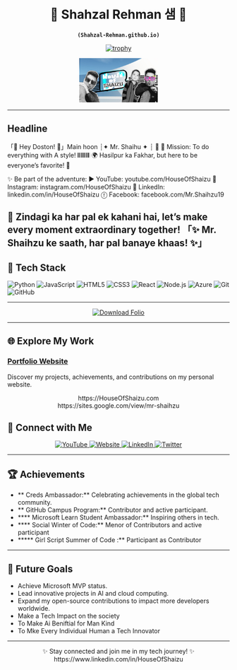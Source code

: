 <div align="center">

# 🌟 Shahzal Rehman 샘 🌟  
**`(Shahzal-Rehman.github.io)`**

[![trophy](https://github-profile-trophy.vercel.app/?username=Shahzal-Rehman&theme=onedark)](https://github.com/Shahzal-Rehman/github-profile-trophy)

<p align="center">
  <a href="./img/Download Folio/Download Folio.png">
    <img alt="Download Folio" style="max-height: 100px" src="./img/Download Folio/Download Folio.png">
  </a>
</p>

</div>

---

## Headline 
「🌟 Hey Doston! 🌟」Main hoon ┊✦ Mr. Shaihu ✦ ┊ 🚀
🎀 Mission: To do everything with A style! 𝄃𝄃𝄂𝄂𝄀𝄁𝄃𝄂𝄂𝄃
🌍 Hasilpur ka Fakhar, but here to be everyone’s favorite! 💖

✨ Be part of the adventure:
▶️ YouTube: youtube.com/HouseOfShaizu
📸 Instagram: instagram.com/HouseOfShaizu
🔗 LinkedIn: linkedin.com/in/HouseOfShaizu
ⓕ Facebook: facebook.com/Mr.Shaihzu19


📝 Zindagi ka har pal ek kahani hai, let’s make every moment extraordinary together!
「✨ Mr. Shaihzu ke saath, har pal banaye khaas! ✨」
---

## 🔧 Tech Stack
![Python](https://img.shields.io/badge/-Python-3776AB?logo=python&logoColor=white&style=flat)
![JavaScript](https://img.shields.io/badge/-JavaScript-F7DF1E?logo=javascript&logoColor=black&style=flat)
![HTML5](https://img.shields.io/badge/-HTML5-E34F26?logo=html5&logoColor=white&style=flat)
![CSS3](https://img.shields.io/badge/-CSS3-1572B6?logo=css3&logoColor=white&style=flat)
![React](https://img.shields.io/badge/-React-61DAFB?logo=react&logoColor=black&style=flat)
![Node.js](https://img.shields.io/badge/-Node.js-339933?logo=node.js&logoColor=white&style=flat)
![Azure](https://img.shields.io/badge/-Azure-0078D4?logo=microsoft-azure&logoColor=white&style=flat)
![Git](https://img.shields.io/badge/-Git-F05032?logo=git&logoColor=white&style=flat)
![GitHub](https://img.shields.io/badge/-GitHub-181717?logo=github&logoColor=white&style=flat)

---

<p align="center">
  <a href="./img/Download Folio/1730069428926.gif" download>
    <img alt="Download Folio" style="max-height: 100px" src="./img/Download Folio/1730069428926.gif">
  </a>
</p>



---

## 🌐 Explore My Work
### [Portfolio Website]([https://houseofshaizu.com](https://sites.google.com/view/mr-shaihzu))  
Discover my projects, achievements, and contributions on my personal website.  
<p align="center">
https://HouseOfShaizu.com <br>
https://sites.google.com/view/mr-shaihzu
</p>

## 🤝 Connect with Me
<p align="center">
  <a href="https://www.youtube.com/channel/UCHD_wGlQFIfwfScoZ55urfw" target="_blank">
    <img alt="YouTube" width="48" src="https://img.icons8.com/color/48/youtube-play.png">
  </a>
  <a href="https://HouseOfShaizu.com/" target="_blank">
    <img alt="Website" width="48" src="https://img.icons8.com/ios-filled/48/globe.png">
  </a>
  <a href="https://linkedin.com/in/HouseOfShaizu" target="_blank">
    <img alt="LinkedIn" width="48" src="https://img.icons8.com/color/48/linkedin.png">
  </a>
  <a href="https://twitter.com/HouseOfShaizu" target="_blank">
    <img alt="Twitter" width="48" src="https://img.icons8.com/color/48/twitter--v1.png">
  </a>
</p>

---

## 🏆 Achievements
- ** Creds Ambassador:** Celebrating achievements in the global tech community.
- ** GitHub Campus Program:** Contributor and active participant.
- **** Microsoft Learn Student Ambassador:** Inspiring others in tech.
- **** Social Winter of Code:** Menor of Contributors and active participant
- ***** Girl Script Summer of Code :** Participant as Contributor 

---

## 🎯 Future Goals
- Achieve Microsoft MVP status.
- Lead innovative projects in AI and cloud computing.
- Expand my open-source contributions to impact more developers worldwide.
- Make a Tech Impact on the society
- To Make Ai Beniftial for Man Kind
- To Mke Every Individual Human a Tech Innovator
---

<div align="center">
  <p>✨ Stay connected and join me in my tech journey! ✨ https://www.linkedin.com/in/HouseOfShaizu </p>
</div>
